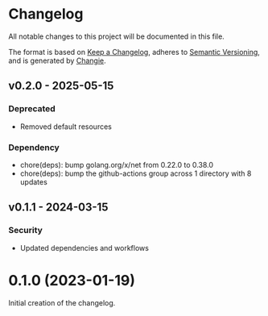 # Changelog
All notable changes to this project will be documented in this file.

The format is based on [Keep a Changelog](https://keepachangelog.com/en/1.0.0/),
adheres to [Semantic Versioning](https://semver.org/spec/v2.0.0.html),
and is generated by [Changie](https://github.com/miniscruff/changie).


## v0.2.0 - 2025-05-15
### Deprecated
* Removed default resources
### Dependency
* chore(deps): bump golang.org/x/net from 0.22.0 to 0.38.0
* chore(deps): bump the github-actions group across 1 directory with 8 updates

## v0.1.1 - 2024-03-15
### Security
* Updated dependencies and workflows

# 0.1.0 (2023-01-19)
Initial creation of the changelog.
